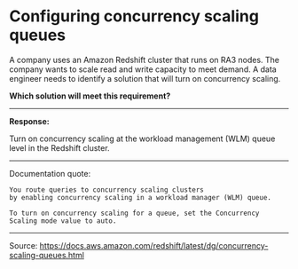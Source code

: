 # Configuring concurrency scaling queues

A company uses an Amazon Redshift cluster that runs on RA3 nodes. The company wants to scale read and write capacity to meet demand. A data engineer needs to identify a solution that will turn on concurrency scaling.

**Which solution will meet this requirement?**

--------------------------------

**Response:**

Turn on concurrency scaling at the workload management (WLM) queue level in the Redshift cluster.

--------------------------------
Documentation quote:
```
You route queries to concurrency scaling clusters
by enabling concurrency scaling in a workload manager (WLM) queue.

To turn on concurrency scaling for a queue, set the Concurrency Scaling mode value to auto.
```
-------------------------------
Source: https://docs.aws.amazon.com/redshift/latest/dg/concurrency-scaling-queues.html
